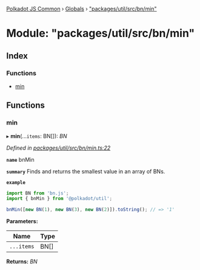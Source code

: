[Polkadot JS Common](../README.md) › [Globals](../globals.md) › ["packages/util/src/bn/min"](_packages_util_src_bn_min_.md)

# Module: "packages/util/src/bn/min"

## Index

### Functions

* [min](_packages_util_src_bn_min_.md#min)

## Functions

###  min

▸ **min**(...`items`: BN[]): *BN*

*Defined in [packages/util/src/bn/min.ts:22](https://github.com/polkadot-js/common/blob/0d03eac3/packages/util/src/bn/min.ts#L22)*

**`name`** bnMin

**`summary`** Finds and returns the smallest value in an array of BNs.

**`example`** 
<BR>

```javascript
import BN from 'bn.js';
import { bnMin } from '@polkadot/util';

bnMin([new BN(1), new BN(3), new BN(2)]).toString(); // => '1'
```

**Parameters:**

Name | Type |
------ | ------ |
`...items` | BN[] |

**Returns:** *BN*
